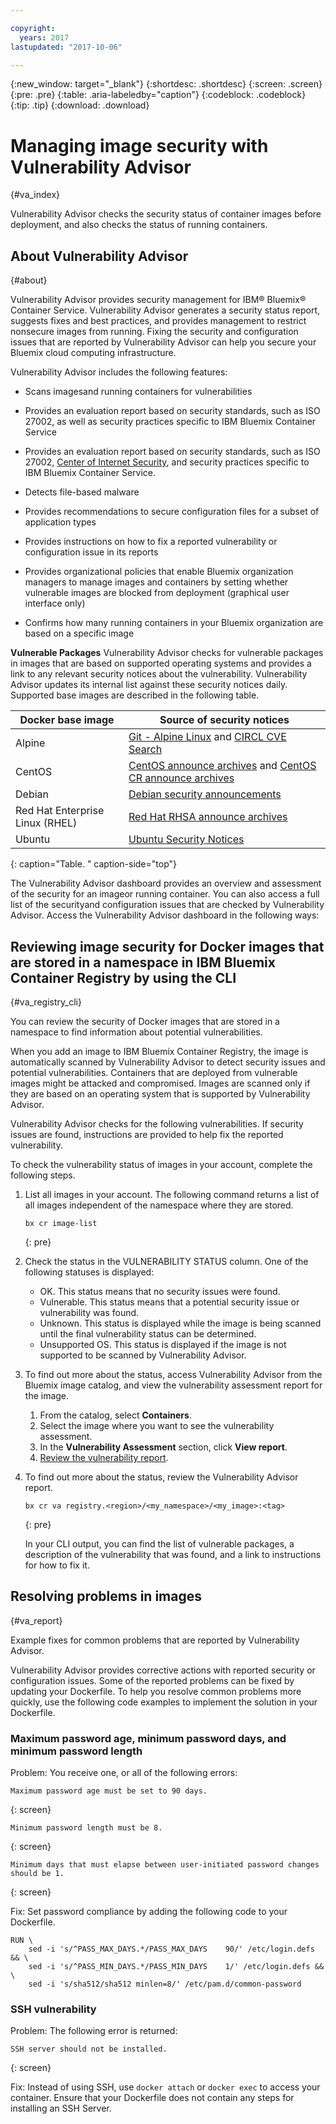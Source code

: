 ```yaml
---

copyright:
  years: 2017
lastupdated: "2017-10-06"

---
```


{:new_window: target="_blank"}
{:shortdesc: .shortdesc}
{:screen: .screen}
{:pre: .pre}
{:table: .aria-labeledby="caption"}
{:codeblock: .codeblock}
{:tip: .tip} 
{:download: .download}

# Managing image security with Vulnerability Advisor 
{#va_index}

Vulnerability Advisor checks the security status of container images before deployment, and also checks the status of running containers.


## About Vulnerability Advisor 
{#about}

Vulnerability Advisor provides security management for IBM® Bluemix® Container Service. Vulnerability Advisor generates a security status report, suggests fixes and best practices, and provides management to restrict nonsecure images from running. Fixing the security and configuration issues that are reported by Vulnerability Advisor can help you secure your Bluemix cloud computing infrastructure.

Vulnerability Advisor includes the following features:

-   Scans imagesand running containers for vulnerabilities
-   Provides an evaluation report based on security standards, such as ISO 27002, as well as security practices specific to IBM Bluemix Container Service
-   Provides an evaluation report based on security standards, such as ISO 27002, [Center of Internet Security](https://www.cisecurity.org/), and security practices specific to IBM Bluemix Container Service.
-   Detects file-based malware
-   Provides recommendations to secure configuration files for a subset of application types
-   Provides instructions on how to fix a reported vulnerability or configuration issue in its reports
-   Provides organizational policies that enable Bluemix organization managers to manage images and containers by setting whether vulnerable images are blocked from deployment (graphical user interface only)

    

-   Confirms how many running containers in your Bluemix organization are based on a specific image

    


**Vulnerable Packages**
   Vulnerability Advisor checks for vulnerable packages in images that are based on supported operating systems and provides a link to any relevant security notices about the vulnerability. Vulnerability Advisor updates its internal list against these security notices daily. Supported base images are described in the following table.

  |Docker base image|Source of security notices|
  |-----------------|--------------------------|
  |Alpine|[Git - Alpine Linux](https://git.alpinelinux.org/) and [CIRCL CVE Search](https://cve.circl.lu/)|
  |CentOS|[CentOS announce archives](https://lists.centos.org/pipermail/centos-announce/) and [CentOS CR announce archives](https://lists.centos.org/pipermail/centos-cr-announce/)|
  |Debian|[Debian security announcements](https://lists.debian.org/debian-security-announce/)|
  |Red Hat Enterprise Linux (RHEL)|[Red Hat RHSA announce archives](https://www.redhat.com/archives/rhsa-announce)|
  |Ubuntu|[Ubuntu Security Notices](https://www.ubuntu.com/usn/)|
  {: caption="Table. " caption-side="top"}


   

The Vulnerability Advisor dashboard provides an overview and assessment of the security for an imageor running container. You can also access a full list of the securityand configuration issues that are checked by Vulnerability Advisor. Access the Vulnerability Advisor dashboard in the following ways:










## Reviewing image security for Docker images that are stored in a namespace in IBM Bluemix Container Registry by using the CLI 
{#va_registry_cli}

You can review the security of Docker images that are stored in a namespace to find information about potential vulnerabilities.

When you add an image to IBM Bluemix Container Registry, the image is automatically scanned by Vulnerability Advisor to detect security issues and potential vulnerabilities. Containers that are deployed from vulnerable images might be attacked and compromised. Images are scanned only if they are based on an operating system that is supported by Vulnerability Advisor.

Vulnerability Advisor checks for the following vulnerabilities. If security issues are found, instructions are provided to help fix the reported vulnerability.

To check the vulnerability status of images in your account, complete the following steps.

1.  List all images in your account. The following command returns a list of all images independent of the namespace where they are stored.

    ```
    bx cr image-list
    ```
    {: pre}

2.  Check the status in the VULNERABILITY STATUS column. One of the following statuses is displayed:
    -   OK. This status means that no security issues were found.
    -   Vulnerable. This status means that a potential security issue or vulnerability was found.
    -   Unknown. This status is displayed while the image is being scanned until the final vulnerability status can be determined.
    -   Unsupported OS. This status is displayed if the image is not supported to be scanned by Vulnerability Advisor.
3.  To find out more about the status, access Vulnerability Advisor from the Bluemix image catalog, and view the vulnerability assessment report for the image.
    1.  From the catalog, select **Containers**.
    2.  Select the image where you want to see the vulnerability assessment.
    3.  In the **Vulnerability Assessment** section, click **View report**.
    4.  [Review the vulnerability report](../../containers/../va/va_index.html#va_reviewing).
4.  To find out more about the status, review the Vulnerability Advisor report.

    ```
    bx cr va registry.<region>/<my_namespace>/<my_image>:<tag>
    ```
    {: pre}

    In your CLI output, you can find the list of vulnerable packages, a description of the vulnerability that was found, and a link to instructions for how to fix it.


## Resolving problems in images 
{#va_report}

Example fixes for common problems that are reported by Vulnerability Advisor.

Vulnerability Advisor provides corrective actions with reported security or configuration issues. Some of the reported problems can be fixed by updating your Dockerfile. To help you resolve common problems more quickly, use the following code examples to implement the solution in your Dockerfile.

### Maximum password age, minimum password days, and minimum password length

Problem: You receive one, or all of the following errors:

```
Maximum password age must be set to 90 days.
```
{: screen}

```
Minimum password length must be 8.
```
{: screen}

```
Minimum days that must elapse between user-initiated password changes should be 1.
```
{: screen}

Fix: Set password compliance by adding the following code to your Dockerfile.

```
RUN \
    sed -i 's/^PASS_MAX_DAYS.*/PASS_MAX_DAYS    90/' /etc/login.defs && \
    sed -i 's/^PASS_MIN_DAYS.*/PASS_MIN_DAYS    1/' /etc/login.defs && \
    sed -i 's/sha512/sha512 minlen=8/' /etc/pam.d/common-password
```

### SSH vulnerability 

Problem: The following error is returned:

```
SSH server should not be installed.
```
{: screen}

Fix: Instead of using SSH, use `docker attach` or `docker exec` to access your container. Ensure that your Dockerfile does not contain any steps for installing an SSH Server.

